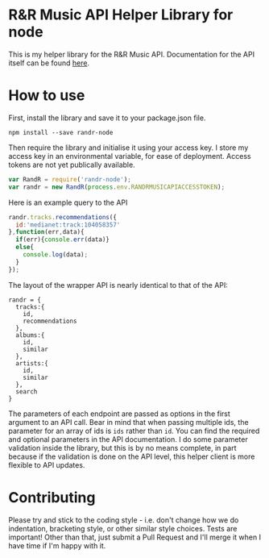 # R&R Music API Helper Library for node
This is my helper library for the R&R Music API. Documentation for the API itself can be found [here](http://dev.randrmusic.com/documentation).

# How to use
First, install the library and save it to your package.json file.
```
npm install --save randr-node
```
Then require the library and initialise it using your access key. I store my access key in an environmental variable, for ease of deployment. Access tokens are not yet publically available.
```javascript
var RandR = require('randr-node');
var randr = new RandR(process.env.RANDRMUSICAPIACCESSTOKEN);
```
Here is an example query to the API
```javascript
randr.tracks.recommendations({
  id:'medianet:track:104058357'
},function(err,data){
  if(err){console.err(data)}
  else{
    console.log(data);
  }
});
```

The layout of the wrapper API is nearly identical to that of the API:
```
randr = {
  tracks:{
    id,
    recommendations
  },
  albums:{
    id,
    similar
  },
  artists:{
    id,
    similar
  },
  search
}
```

The parameters of each endpoint are passed as options in the first argument to an API call. Bear in mind that when passing multiple ids, the parameter for an array of ids is `ids` rather than `id`. You can find the required and optional parameters in the API documentation. I do some parameter validation inside the library, but this is by no means complete, in part because if the validation is done on the API level, this helper client is more flexible to API updates.

# Contributing
Please try and stick to the coding style - i.e. don't change how we do indentation, bracketing style, or other similar style choices. Tests are important! Other than that, just submit a Pull Request and I'll merge it when I have time if I'm happy with it.
